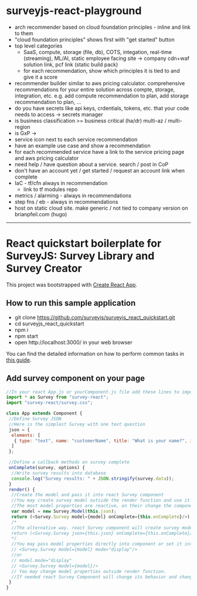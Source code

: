 # surveyjs-react-playground

- arch recommender based on cloud foundation principles - inline and link to them
- "cloud foundation principles" shows first with "get started" button
- top level categories
  - SaaS, compute, storage (file, db), COTS, integation, real-time (streaming), ML/AI, static employee facing site -> company cdn+waf solution link, pcf link (static build pack)
  - for each recommendation, show which principles it is tied to and give it a score
- recommender builder similar to aws pricing calculator.  comprehensive recommendations for your entire solution across compte, storage, integration, etc. e.g. add compute recommendation to plan, add storage recommendation to plan, ...
- do you have secrets like api keys, crdentials, tokens, etc. that your code needs to access -> secrets manager
- is business classification >= business critical (ha/dr) multi-az / multi-region
- is GxP -> 
- service icon next to each service recommendation
- have an example use case and show a recommendation
- for each recommended service have a link to the service pricing page and aws pricing calculator
- need help / have question about a service.  search / post in CoP
- don't have an account yet / get started / request an account link when complete
- IaC - tf/cfn always in recommendation
  - link to tf modules repo
- metrics / alarming - always in recommendations
- step fns / eb - always in recommendations
- host on static cloud site.  make generic / not tied to company version on brianpfeil.com (hugo)

---

# React quickstart boilerplate for SurveyJS: Survey Library and Survey Creator 

This project was bootstrapped with [Create React App](https://github.com/facebookincubator/create-react-app).

## How to run this sample application
 - git clone https://github.com/surveyjs/surveyjs_react_quickstart.git
 - cd surveyjs_react_quickstart
 - npm i
 - npm start
 - open http://localhost:3000/ in your web browser



You can find the detailed information on how to perform common tasks in [this guide](https://github.com/facebookincubator/create-react-app/blob/master/packages/react-scripts/template/README.md).

## Add survey component on your page
```JavaScript
//In your react App.js or yourComponent.js file add these lines to import
import * as Survey from "survey-react";
import "survey-react/survey.css";

class App extends Component {
 //Define Survey JSON
 //Here is the simplest Survey with one text question
 json = {
  elements: [
   { type: "text", name: "customerName", title: "What is your name?", isRequired: true}
  ]
 };

 //Define a callback methods on survey complete
 onComplete(survey, options) {
  //Write survey results into database
  console.log("Survey results: " + JSON.stringify(survey.data));
 }
 render() {
  //Create the model and pass it into react Survey component
  //You may create survey model outside the render function and use it in your App or component
  //The most model properties are reactive, on their change the component will change UI when needed.
  var model = new Survey.Model(this.json);
  return (<Survey.Survey model={model} onComplete={this.onComplete}/>);
  /*
  //The alternative way. react Survey component will create survey model internally
  return (<Survey.Survey json={this.json} onComplete={this.onComplete}/>);
  */
  //You may pass model properties directly into component or set it into model
  // <Survey.Survey model={model} mode="display"/>
  //or 
  // model.mode="display"
  // <Survey.Survey model={model}/>
  // You may change model properties outside render function. 
  //If needed react Survey Component will change its behavior and change UI.
 }
} 
```
